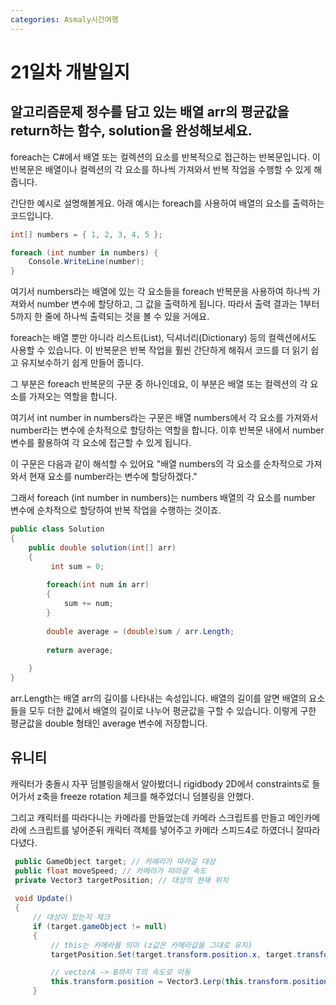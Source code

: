 ```yaml
---
categories: Asmaly시간여행
---
```

# 21일차 개발일지

## 알고리즘문제 정수를 담고 있는 배열 arr의 평균값을 return하는 함수, solution을 완성해보세요.

foreach는 C#에서 배열 또는 컬렉션의 요소를 반복적으로 접근하는 반복문입니다. 이 반복문은 배열이나 컬렉션의 각 요소를 하나씩 가져와서 반복 작업을 수행할 수 있게 해줍니다.

간단한 예시로 설명해볼게요. 아래 예시는 foreach를 사용하여 배열의 요소를 출력하는 코드입니다.

```c#
int[] numbers = { 1, 2, 3, 4, 5 };

foreach (int number in numbers) {
    Console.WriteLine(number);
}
```

여기서 numbers라는 배열에 있는 각 요소들을 foreach 반복문을 사용하여 하나씩 가져와서 number 변수에 할당하고, 그 값을 출력하게 됩니다. 따라서 출력 결과는 1부터 5까지 한 줄에 하나씩 출력되는 것을 볼 수 있을 거에요.

foreach는 배열 뿐만 아니라 리스트(List), 딕셔너리(Dictionary) 등의 컬렉션에서도 사용할 수 있습니다. 이 반복문은 반복 작업을 훨씬 간단하게 해줘서 코드를 더 읽기 쉽고 유지보수하기 쉽게 만들어 줍니다.

그 부분은 foreach 반복문의 구문 중 하나인데요, 이 부분은 배열 또는 컬렉션의 각 요소를 가져오는 역할을 합니다.

여기서 int number in numbers라는 구문은 배열 numbers에서 각 요소를 가져와서 number라는 변수에 순차적으로 할당하는 역할을 합니다. 이후 반복문 내에서 number 변수를 활용하여 각 요소에 접근할 수 있게 됩니다.

이 구문은 다음과 같이 해석할 수 있어요 "배열 numbers의 각 요소를 순차적으로 가져와서 현재 요소를 number라는 변수에 할당하겠다."

그래서 foreach (int number in numbers)는 numbers 배열의 각 요소를 number 변수에 순차적으로 할당하여 반복 작업을 수행하는 것이죠.

```c#
public class Solution 
{
    public double solution(int[] arr) 
    {
         int sum = 0;
        
        foreach(int num in arr)
        {
            sum += num;  
        }    
        
        double average = (double)sum / arr.Length;
        
        return average;      
            
    }
}
```
arr.Length는 배열 arr의 길이를 나타내는 속성입니다.
배열의 길이를 알면 배열의 요소들을 모두 더한 값에서 배열의 길이로 나누어 평균값을 구할 수 있습니다.
이렇게 구한 평균값을 double 형태인 average 변수에 저장합니다.

## 유니티 

캐릭터가 충돌시 자꾸 덤블링을해서 알아봤더니
rigidbody 2D에서 constraints로 들어가서
z축을 freeze rotation 체크를 해주었더니 덤블링을 안했다. 

그리고 캐릭터를 따라다니는 카메라를 만들었는데 카메라 스크립트를 만들고 메인카메라에 스크립트를 넣어준뒤 캐릭터 객체를 넣어주고 카메라 스피드4로 하였더니 잘따라다녔다.
```c#
 public GameObject target; // 카메라가 따라갈 대상
 public float moveSpeed; // 카메라가 따라갈 속도
 private Vector3 targetPosition; // 대상의 현재 위치
 
 void Update()
 {
     // 대상이 있는지 체크
     if (target.gameObject != null)
     {
         // this는 카메라를 의미 (z값은 카메라값을 그대로 유지)
         targetPosition.Set(target.transform.position.x, target.transform.position.y, this.transform.position.z);

         // vectorA -> B까지 T의 속도로 이동
         this.transform.position = Vector3.Lerp(this.transform.position, targetPosition, moveSpeed * Time.deltaTime);
     }
```



